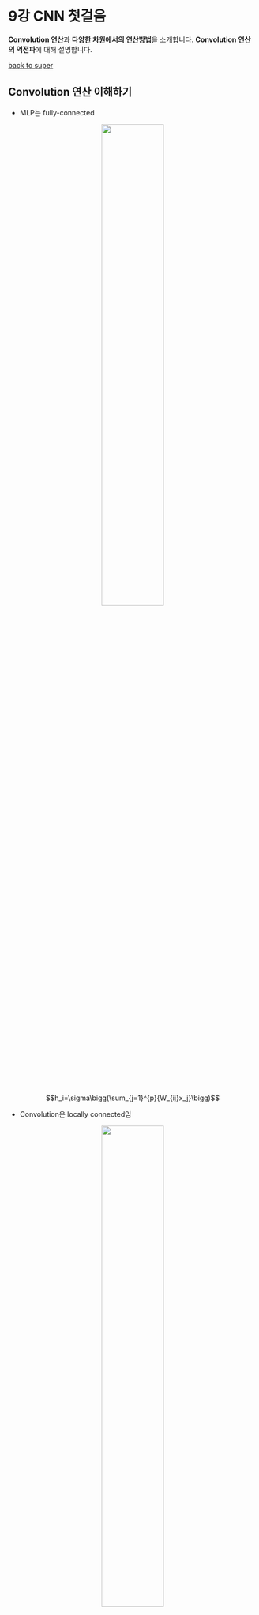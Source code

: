 # 9강 CNN 첫걸음
**Convolution 연산**과 **다양한 차원에서의 연산방법**을 소개합니다.
**Convolution 연산의 역전파**에 대해 설명합니다.

[back to super](https://github.com/jinmang2/boostcamp_ai_tech_2/tree/main/u-stage/ai_math)

## Convolution 연산 이해하기
- MLP는 fully-connected
<div align="center">
<img align="center" src="../../../assets/img/u-stage/cnn1.PNG" width="50%" height="50%">
</div>

$$h_i=\sigma\bigg(\sum_{j=1}^{p}{W_{ij}x_j}\bigg)$$
- Convolution은 locally connected임
<div align="center">
<img align="center" src="../../../assets/img/u-stage/cnn2.PNG" width="50%" height="50%">
</div>

$$h_i=\sigma\bigg(\sum_{j=1}^{k}v_j x_{i+j-1}\bigg)$$
- Convolution 연산의 수학적인 의미?
    - 신호(signal)을 **커널을 이용해 국소적으로(locally) 증폭 혹은 감소** 시켜 정보를 추출 혹은 필터링하는 것
    - CNN에서 사용하는 convolution은 사실 `cross-correlation`임.
    - 이게 크게 보니 동일하게 작동해서 쓰는거지 원랜 다른 의미!

$$\text{continuous}\quad[f*g](x)=\int_{\mathbb{R}^d}{f(z)g(x+z)dz}=\int_{\mathbb{R}^d}{f(x+z)g(z)dz}=[g*f](x)$$

$$\text{discrete}\quad\quad[f*g](i)=\sum_{a\in \mathbb{Z}^d}{f(a)g(i+a)}=\sum_{a\in\mathbb{Z}^d}{f(i+a)g(a)}=[g*f](x)$$

- 커널은 정의역 내에서 움직여도 변하지 않고(**translation invariant**) 주어진 신호에 **국소적(local)** 으로 적용된다.

![img](../../../assets/img/u-stage/cnn3.PNG)

## 다양한 차원에서의 Convolution
- 1d, 2d, 3d 다 존재함!
- 실제로 torch에서도 보면 `nn.Conv1d`, `nn.Conv2d`, `nn.Conv3d` 다 제공하고 있음

$$\begin{array}{lll}
\text{1D-conv}\quad[f*g](i)=\sum_{p=1}^d{f(p)g(i+p)} \\\\
\text{2D-conv}\quad[f*g](i,j)=\sum_{p,q}{f(p,q)g(i+p,j+q)} \\\\
\text{3D-conv}\quad[f*g](i,j,k)=\sum_{p,q}{f(p,q,r)g(i+p,j+q,k+r)}
\end{array}$$

## 2차원 Convolution 연산 이해하기
- 2D-Conv 연산은 커널을 입력벡터 상에서 움직여가면서 선형모델과 합성함수가 적용되는 구조

![img](../../../assets/img/u-stage/cnn4.PNG)

![img](../../../assets/img/u-stage/cnn5.PNG)

- 입력크기, 커널크기, 출력크기 계산 수식
    - https://discuss.pytorch.org/t/how-to-keep-the-shape-of-input-and-output-same-when-dilation-conv/14338
    - o = output
    - p = padding (default 0)
    - k = kernel_size
    - s = stride (default 1)
    - d = dilation (default 1)
    ```
    o = [i + 2*p - k - (k-1)*(d-1)]/s + 1
    ```
- 채널이 여러 개로 확장되면 Tensor로 아래와 같이 이해하면 편함

![img](../../../assets/img/u-stage/cnn6.PNG)

## Convolution 연산의 역전파 이해하기
- Convolution 연산은 커널이 모든 입력데이터에 공통으로 적용된다.
- 즉, 역전파를 계산할 때도 convolution 연산이 나오게 된다.

$$\begin{array}{lll}
\cfrac{\partial}{\partial x}[f*g](x)&=\cfrac{\partial}{\partial x}\displaystyle\int_{\mathbb{R}^d}{f(y)g(x-y)dy}\\
\\
&=\displaystyle \int_{\mathbb{R}^d}{f(y)\cfrac{\partial}{\partial x}g(x-y)dy}\\\\
&=[f*g^\prime](x)
\end{array}$$

- 차후에 수식으로 정리하고...
- 본 정리에는 강의의 스크린샷으로 대체하고자 한다.

<div align="center">
<img align="center" src="../../../assets/img/u-stage/cnn7.PNG" width="70%" height="70%">
</div>

<div align="center">
<img align="center" src="../../../assets/img/u-stage/cnn8.PNG" width="70%" height="70%">
</div>

<div align="center">
<img align="center" src="../../../assets/img/u-stage/cnn9.PNG" width="70%" height="70%">
</div>

<div align="center">
<img align="center" src="../../../assets/img/u-stage/cnn10.PNG" width="70%" height="70%">
</div>

<div align="center">
<img align="center" src="../../../assets/img/u-stage/cnn11.PNG" width="70%" height="70%">
</div>

<div align="center">
<img align="center" src="../../../assets/img/u-stage/cnn12.PNG" width="70%" height="70%">
</div>

![img](../../../assets/img/u-stage/cnn13.PNG)

- 참고
    - https://ratsgo.github.io/deep%20learning/2017/04/05/CNNbackprop/
    - https://metamath1.github.io/cnn/index.html
